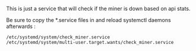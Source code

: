 This is just a service that will check if the miner is down based on api stats.

Be sure to copy the *.service files in and reload systemctl daemons afterwards :
```
/etc/systemd/system/check_miner.service
/etc/systemd/system/multi-user.target.wants/check_miner.service
```
